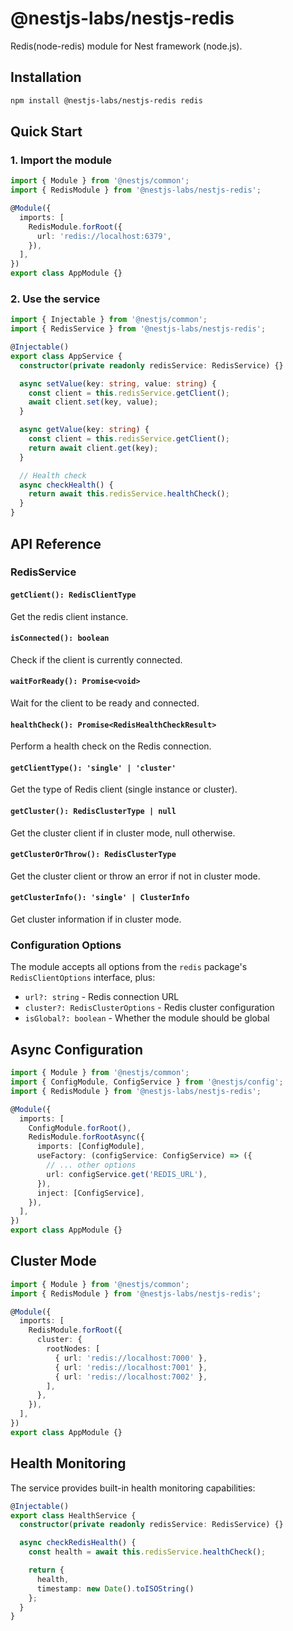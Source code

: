 # @nestjs-labs/nestjs-redis

Redis(node-redis) module for Nest framework (node.js).

## Installation

```bash
npm install @nestjs-labs/nestjs-redis redis
```

## Quick Start

### 1. Import the module

```typescript
import { Module } from '@nestjs/common';
import { RedisModule } from '@nestjs-labs/nestjs-redis';

@Module({
  imports: [
    RedisModule.forRoot({
      url: 'redis://localhost:6379',
    }),
  ],
})
export class AppModule {}
```

### 2. Use the service

```typescript
import { Injectable } from '@nestjs/common';
import { RedisService } from '@nestjs-labs/nestjs-redis';

@Injectable()
export class AppService {
  constructor(private readonly redisService: RedisService) {}

  async setValue(key: string, value: string) {
    const client = this.redisService.getClient();
    await client.set(key, value);
  }

  async getValue(key: string) {
    const client = this.redisService.getClient();
    return await client.get(key);
  }

  // Health check
  async checkHealth() {
    return await this.redisService.healthCheck();
  }
}
```

## API Reference

### RedisService

#### `getClient(): RedisClientType`

Get the redis client instance.

#### `isConnected(): boolean`

Check if the client is currently connected.

#### `waitForReady(): Promise<void>`

Wait for the client to be ready and connected.

#### `healthCheck(): Promise<RedisHealthCheckResult>`

Perform a health check on the Redis connection.

#### `getClientType(): 'single' | 'cluster'`

Get the type of Redis client (single instance or cluster).

#### `getCluster(): RedisClusterType | null`

Get the cluster client if in cluster mode, null otherwise.

#### `getClusterOrThrow(): RedisClusterType`

Get the cluster client or throw an error if not in cluster mode.

#### `getClusterInfo(): 'single' | ClusterInfo`

Get cluster information if in cluster mode.

### Configuration Options

The module accepts all options from the `redis` package's `RedisClientOptions` interface, plus:

- `url?: string` - Redis connection URL
- `cluster?: RedisClusterOptions` - Redis cluster configuration
- `isGlobal?: boolean` - Whether the module should be global

## Async Configuration

```typescript
import { Module } from '@nestjs/common';
import { ConfigModule, ConfigService } from '@nestjs/config';
import { RedisModule } from '@nestjs-labs/nestjs-redis';

@Module({
  imports: [
    ConfigModule.forRoot(),
    RedisModule.forRootAsync({
      imports: [ConfigModule],
      useFactory: (configService: ConfigService) => ({
        // ... other options
        url: configService.get('REDIS_URL'),
      }),
      inject: [ConfigService],
    }),
  ],
})
export class AppModule {}
```

## Cluster Mode

```typescript
import { Module } from '@nestjs/common';
import { RedisModule } from '@nestjs-labs/nestjs-redis';

@Module({
  imports: [
    RedisModule.forRoot({
      cluster: {
        rootNodes: [
          { url: 'redis://localhost:7000' },
          { url: 'redis://localhost:7001' },
          { url: 'redis://localhost:7002' },
        ],
      },
    }),
  ],
})
export class AppModule {}
```

## Health Monitoring

The service provides built-in health monitoring capabilities:

```typescript
@Injectable()
export class HealthService {
  constructor(private readonly redisService: RedisService) {}

  async checkRedisHealth() {
    const health = await this.redisService.healthCheck();

    return {
      health,
      timestamp: new Date().toISOString()
    };
  }
}
```
